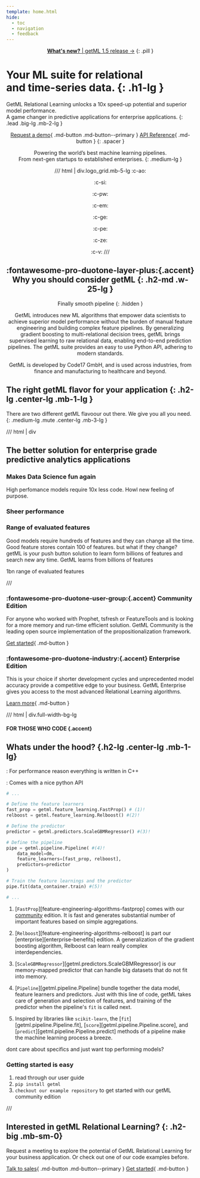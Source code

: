 ```yaml
---
template: home.html
hide:
  - toc
  - navigation
  - feedback
---
```


<center>

[**What's new?** | getML 1.5 release &rarr;](#)
{: .pill }

</center>


# Your <span class="accent">ML suite</span> for relational <br>and time-series data. {: .h1-lg }

GetML Relational Learning unlocks a 10x speed-up potential and superior model performance. <br class="show-lg">
A game changer in predictive applications for enterprise applications.
{: .lead .big-lg .mb-2-lg }


<center class="mb-3-lg">

[Request a demo](enterprise/book-demo){ .md-button .md-button--primary }
[API Reference](reference){ .md-button }
{: .spacer }

</center>


<center class="mb-4-lg">

<span class="impact">Powering the world’s best machine learning pipelines.</span><br>
<span class="mute">From next-gen startups to established enterprises.</span>
{: .medium-lg }


/// html | div.logo_grid.mb-5-lg
:c-ao:

:c-si:

:c-pw:

:c-em:

:c-ge:

:c-pe:

:c-ze:

:c-v:
///


</center>

<center>
<div class="box box-bg why-getml mb-4-lg" markdown>

## :fontawesome-pro-duotone-layer-plus:{.accent} Why you should consider getML {: .h2-md .w-25-lg }

Finally smooth pipeline
{: .hidden }

<div class="w-75-lg medium-lg" markdown>

GetML introduces new ML algorithms that empower data scientists to achieve superior model performance without the burden of manual feature engineering and building complex feature pipelines. By generalizing gradient boosting to multi-relational decision trees, getML brings supervised learning to raw relational data, enabling end-to-end prediction pipelines. The getML suite provides an easy to use Python API, adhering to modern standards.

GetML is developed by Code17 GmbH, and is used across industries, from finance and manufacturing to healthcare and beyond.

</div>

</div>
</center>


## The right getML flavor for your application {: .h2-lg .center-lg .mb-1-lg }

There are two different getML flavoour out there. We give you all you need.
{: .medium-lg .mute .center-lg .mb-3-lg }


/// html | div

## The better solution for enterprise grade predictive analytics applications

### Makes Data Science fun again

High perfomance models require 10x less code. Howl new feeling of purpose.


### Sheer performance

### Range of evaluated features

Good models require hundreds of features and they can change all the time.
Good feature stores contain 100 of features. but what if they change? getML is your push button solution to learn form billions of features and search new any time.
GetML learns from billions of features

1bn
range of evaluated features

///


<div class="container mb-4-lg" markdown>
<div class="box box-bg box-50" markdown>

### :fontawesome-pro-duotone-user-group:{.accent} Community Edition
For anyone who worked with Prophet, tsfresh or FeatureTools and is looking for a more memory and run-time efficient solution. GetML Community is the leading open source implementation of the propositionalization framework.


[Get started](install){ .md-button }

</div>
<div class="box box-bg box-50" markdown>

### :fontawesome-pro-duotone-industry:{.accent} Enterprise Edition
This is your choice if shorter development cycles and unprecedented model accuracy provide a competitive edge to your business. GetML Enterprise gives you access to the most advanced Relational Learning algorithms.

[Learn more](enterprise/benefits.md){ .md-button }

</div>
</div>

/// html | div.full-width-bg-lg

<div class="hidden clear-lg"></div>

#### FOR THOSE WHO CODE {.accent}
## Whats under the hood? {.h2-lg .center-lg .mb-1-lg}

: For performance reason everything is written in C++

: Comes with a nice python API


``` py linenums="1"
# ...

# Define the feature learners 
fast_prop = getml.feature_learning.FastProp() # (1)!
relboost = getml.feature_learning.Relboost() #(2)!

# Define the predictor
predictor = getml.predictors.ScaleGBMRegressor() #(3)!

# Define the pipeline
pipe = getml.pipeline.Pipeline( #(4)!
    data_model=dm,
    feature_learners=[fast_prop, relboost],
    predictors=predictor
)

# Train the feature learnings and the predictor
pipe.fit(data_container.train) #(5)!

# ...
```

1.  [`FastProp`][feature-engineering-algorithms-fastprop] comes with our [community](https://github.com/getml/getml-community) edition. It is fast and generates substantial number of important features based on simple aggregations.

2.  [`Relboost`][feature-engineering-algorithms-relboost] is part our [enterprise][enterprise-benefits] edition. A generalization of the gradient boosting algorithm, Relboost can learn really complex interdependencies.

3. [`ScaleGBMRegressor`][getml.predictors.ScaleGBMRegressor] is our memory-mapped predictor that can handle big datasets that do not fit into memory.

4. [`Pipeline`][getml.pipeline.Pipeline] bundle together the data model, feature learners and predictors. Just with this line of code, getML takes care of generation and selection of features, and training of the predictor when the pipeline's `fit` is called next.

5. Inspired by libraries like `scikit-learn`, the [`fit`][getml.pipeline.Pipeline.fit], [`score`][getml.pipeline.Pipeline.score], and [`predict`][getml.pipeline.Pipeline.predict] methods of a pipeline make the machine learning process a breeze.

dont care about specifics and just want top performing models?


### **Getting started is easy**

1. read through our user guide
2. `pip install getml`
3. `checkout our example repository` to get started with our getML community edition


<div class="hidden clear-lg"></div>

///


<div class="container mb-4-lg pt-4-lg" markdown>
<div class="box box-lg box-50 p-sm-0 mb-sm-0" markdown>

## Interested in getML Relational Learning? {: .h2-big .mb-sm-0}

</div>
<div class="box box-50 p-sm-0" markdown>
Request a meeting to explore the potential of GetML Relational Learning for your business application. Or check out one of our code examples before.

[Talk to sales](contact){ .md-button .md-button--primary }
[Get started](user_guide){ .md-button  }
</div>

</div>
